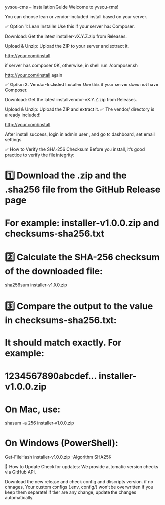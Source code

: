 yvsou-cms – Installation Guide
Welcome to yvsou-cms!



You can choose lean or vendor-included install based on your server.

✅ Option 1: Lean Installer
Use this if your server has Composer.

Download:
Get the latest installer-vX.Y.Z.zip from Releases.

Upload & Unzip:
Upload the ZIP to your server and extract it.

http://your.com/install

if server has composer  OK,
otherwise,
in shell run ./composer.sh

http://your.com/install again

✅ Option 2: Vendor-Included Installer
Use this if your server does not have Composer.

Download:
Get the latest installvendor-vX.Y.Z.zip from Releases.

Upload & Unzip:
Upload the ZIP and extract it.
✅ The vendor/ directory is already included!

http://your.com/install

After install success, login in admin user , and go to dashboard, set email settings.

✅ How to Verify the SHA-256 Checksum
Before you install, it’s good practice to verify the file integrity:

# 1️⃣ Download the .zip and the .sha256 file from the GitHub Release page
#    For example: installer-v1.0.0.zip and checksums-sha256.txt

# 2️⃣ Calculate the SHA-256 checksum of the downloaded file:
sha256sum installer-v1.0.0.zip

# 3️⃣ Compare the output to the value in checksums-sha256.txt:
#    It should match exactly. For example:
#    1234567890abcdef...  installer-v1.0.0.zip

# On Mac, use:
shasum -a 256 installer-v1.0.0.zip

# On Windows (PowerShell):
Get-FileHash installer-v1.0.0.zip -Algorithm SHA256

🔄 How to Update
Check for updates:
We provide automatic version checks via GitHub API.

Download the new release and check config and dbscripts version.
if no chnages, 
Your custom configs (.env, config/) won’t be overwritten if you keep them separate!
if ther are any change,
update the changes automatically.